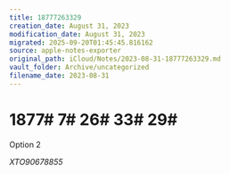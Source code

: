 ```yaml
---
title: 18777263329
creation_date: August 31, 2023
modification_date: August 31, 2023
migrated: 2025-09-20T01:45:45.816162
source: apple-notes-exporter
original_path: iCloud/Notes/2023-08-31-18777263329.md
vault_folder: Archive/uncategorized
filename_date: 2023-08-31
---
```



# 1877# 7# 26# 33# 29# 

Option 2

_XTO90678855_
